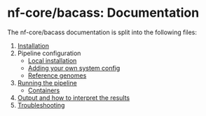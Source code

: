 # nf-core/bacass: Documentation

The nf-core/bacass documentation is split into the following files:

1. [Installation](https://nf-co.re/usage/installation)
2. Pipeline configuration
    * [Local installation](https://nf-co.re/usage/local_installation)
    * [Adding your own system config](https://nf-co.re/usage/adding_own_config)
    * [Reference genomes](https://nf-co.re/usage/reference_genomes)
3. [Running the pipeline](usage.md)
    * [Containers](containers.md)
5. [Output and how to interpret the results](output.md)
6. [Troubleshooting](https://nf-co.re/usage/troubleshooting)
